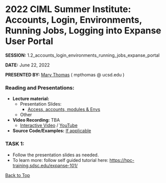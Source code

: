 # 2022 CIML Summer Institute:   Accounts, Login, Environments, Running Jobs, Logging into Expanse User Portal

**SESSION:** 1.2_accounts_login_environments_running_jobs_expanse_portal

**DATE:** June 22, 2022

**PRESENTED BY:** [Mary Thomas](https://www.sdsc.edu/research/researcher_spotlight/thomas_mary.html )  ( mpthomas  @  ucsd.edu ) 

### Reading and Presentations:
* **Lecture material:**
   * Presentation Slides:
     * [Access, accounts, modules & Envs](https://github.com/ciml-org/ciml-summer-institute-2022/blob/main/1.2_accounts_login_environments_running_jobs_expanse_portal/1.2_access_accts_envs.pdf) 
   * Other
* **Video Recording:** TBA
   * [Interactive Video]() / [YouTube]()
* **Source Code/Examples:** [If applicable]()

### TASK 1:

* Follow the presentation slides as needed.
* To learn more: follow self guided tutorial here: https://hpc-training.sdsc.edu/expanse-101/


[Back to Top](#top)
